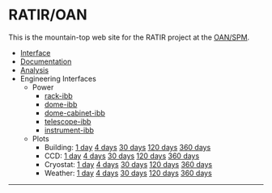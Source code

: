 <!----------------------------------------------------------------------

This file is part of the UNAM telescope control system.

------------------------------------------------------------------------

Copyright © 2018, 2019 Alan M. Watson <alan@astro.unam.mx>

Permission to use, copy, modify, and distribute this software for any
purpose with or without fee is hereby granted, provided that the above
copyright notice and this permission notice appear in all copies.

THE SOFTWARE IS PROVIDED "AS IS" AND THE AUTHOR DISCLAIMS ALL
WARRANTIES WITH REGARD TO THIS SOFTWARE INCLUDING ALL IMPLIED
WARRANTIES OF MERCHANTABILITY AND FITNESS. IN NO EVENT SHALL THE
AUTHOR BE LIABLE FOR ANY SPECIAL, DIRECT, INDIRECT, OR CONSEQUENTIAL
DAMAGES OR ANY DAMAGES WHATSOEVER RESULTING FROM LOSS OF USE, DATA OR
PROFITS, WHETHER IN AN ACTION OF CONTRACT, NEGLIGENCE OR OTHER
TORTIOUS ACTION, ARISING OUT OF OR IN CONNECTION WITH THE USE OR
PERFORMANCE OF THIS SOFTWARE.

----------------------------------------------------------------------->

# RATIR/OAN

This is the mountain-top web site for the RATIR project at the
[OAN/SPM](http://www.astrossp.unam.mx).

* [Interface](/tcs/interface.html)
* [Documentation](documentation.html)
* [Analysis](http://transients.astrossp.unam.mx/ratir/)
* Engineering Interfaces
    - Power
        * <a href="/proxy/rack-ibb/" target="_newtab">rack-ibb</a>
        * <a href="/proxy/dome-ibb/" target="_newtab">dome-ibb</a>
        * <a href="/proxy/dome-cabinet-ibb/" target="_newtab">dome-cabinet-ibb</a>
        * <a href="/proxy/telescope-ibb/" target="_newtab">telescope-ibb</a>
        * <a href="/proxy/instrument-ibb/" target="_newtab">instrument-ibb</a>
    - Plots
        * Building: [1 day](tcs/plots/building-1.png) [4 days](tcs/plots/building-4.png) [30 days](tcs/plots/building-30.png) [120 days](tcs/plots/building-120.png) [360 days](tcs/plots/building-360.png)
        * CCD: [1 day](tcs/plots/ccds-1.png) [4 days](tcs/plots/ccds-4.png)  [30 days](tcs/plots/ccds-30.png) [120 days](tcs/plots/ccds-120.png) [360 days](tcs/plots/ccds-360.png)
        * Cryostat: [1 day](tcs/plots/cryostat-1.png) [4 days](tcs/plots/cryostat-4.png) [30 days](tcs/plots/cryostat-30.png) [120 days](tcs/plots/cryostat-120.png) [360 days](tcs/plots/cryostat-360.png)
        * Weather: [1 day](tcs/plots/weather-1.png) [4 days](tcs/plots/weather-4.png) [30 days](tcs/plots/weather-30.png) [120 days](tcs/plots/weather-120.png) [360 days](tcs/plots/weather-360.png)

<hr/>
